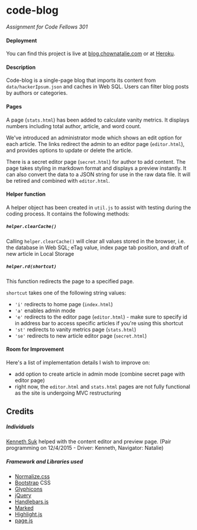 # code-blog
_Assignment for Code Fellows 301_

#### Deployment
You can find this project is live at [blog.chownatalie.com](blog.chownatalie.com) or at [Heroku](xxnatc-blog.herokuapp.com).

#### Description
Code-blog is a single-page blog that imports its content from `data/hackerIpsum.json` and caches in Web SQL. Users can filter blog posts by authors or categories.

#### Pages
A page (`stats.html`) has been added to calculate vanity metrics. It displays numbers including total author, article, and word count.

We've introduced an administrator mode which shows an edit option for each article. The links redirect the admin to an editor page (`editor.html`), and provides options to update or delete the article.

There is a secret editor page (`secret.html`) for author to add content. The page takes styling in markdown format and displays a preview instantly. It can also convert the data to a JSON string for use in the raw data file. It will be retired and combined with `editor.html`.

#### Helper function
A helper object has been created in `util.js` to assist with testing during the coding process. It contains the following methods:

##### `helper.clearCache()`
Calling `helper.clearCache()` will clear all values stored in the browser, i.e. the database in Web SQL; eTag value, index page tab position, and draft of new article in Local Storage

##### `helper.rd(shortcut)`
This function redirects the page to a specified page.

`shortcut` takes one of the following string values:
- `'i'` redirects to home page (`index.html`)
- `'a'` enables admin mode
- `'e'` redirects to the editor page (`editor.html`) - make sure to specify id in address bar to access specific articles if you're using this shortcut
- `'st'` redirects to vanity metrics page (`stats.html`)
- `'se'` redirects to new article editor page (`secret.html`)

#### Room for Improvement
Here's a list of implementation details I wish to improve on:
- add option to create article in admin mode (combine secret page with editor page)
- right now, the `editor.html` and `stats.html` pages are not fully functional as the site is undergoing MVC restructuring

## Credits
##### Individuals
[Kenneth Suk](https://github.com/suhk) helped with the content editor and preview page. (Pair programming on 12/4/2015 - Driver: Kenneth, Navigator: Natalie)

##### Framework and Libraries used
- [Normalize.css](http://necolas.github.io/normalize.css/)
- [Bootstrap](http://getbootstrap.com/) CSS
- [Glyphicons](http://glyphicons.com/)
- [jQuery](http://jquery.com/)
- [Handlebars.js](http://handlebarsjs.com/)
- [Marked](https://github.com/chjj/marked)
- [Highlight.js](https://highlightjs.org/)
- [page.js](https://github.com/visionmedia/page.js)
